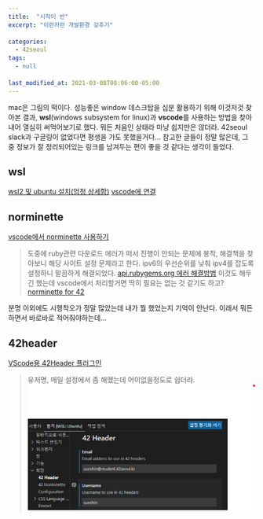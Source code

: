 ```yaml
---
title:  "시작이 반"
excerpt: "이런저런 개발환경 갖추기"

categories:
  - 42seoul
tags:
  - null

last_modified_at: 2021-03-08T08:06:00-05:00
---
```


mac은 그림의 떡이다.
성능좋은 window 데스크탑을 십분 활용하기 위해 이것저것 찾아본 결과, **wsl**(windows subsystem for linux)과 **vscode**를 사용하는 방법을 찾아내어 열심히 써먹어보기로 했다.
뭐든 처음인 상태라 마냥 쉽지만은 않더라.
42seoul slack과 구글링이 없었다면 평생을 가도 못했을거다...
참고한 글들이 정말 많은데, 그 중 정보가 잘 정리되어있는 링크를 남겨두는 편이 좋을 것 같다는 생각이 들었다.

## wsl
[wsl2 및 ubuntu 설치(엄청 상세함)](https://www.lainyzine.com/ko/article/how-to-install-wsl2-and-use-linux-on-windows-10/)
[vscode에 연결](https://skyqnaqna.tistory.com/entry/vs-code%ec%97%90%ec%84%9c-wsl-2%ec%99%80-c-%ec%82%ac%ec%9a%a9%ed%95%98%ea%b8%b0)

## norminette
[vscode에서 norminette 사용하기](https://www.notion.so/vscode-norminette-292aeb49158f44f994ffde3beb9f00ac)
> 도중에 ruby관련 다운로드 에러가 떠서 진행이 안되는 문제에 봉착, 해결책을 찾아보니 해당 사이트 설정 문제라고 한다. ipv6의 우선순위를 낮춰 ipv4를 잡도록 설정하니 말끔하게 해결되었다.
[api.rubygems.org 에러 해결방법](https://stackoverflow.com/questions/49800432/gem-cannot-access-rubygems-org)
이것도 해두긴 했는데 vscode에서 처리할거면 딱히 필요는 없는 것 같기도 하고?
[norminette for 42](https://github.com/42school/norminette)

분명 이외에도 시행착오가 정말 많았는데 내가 뭘 했었는지 기억이 안난다.
이래서 뭐든 하면서 바로바로 적어줘야하는데...

## 42header
[VScode용 42Header 플러그인](https://marketplace.visualstudio.com/items?itemName=kube.42header)
> 유저명, 메일 설정에서 좀 해맸는데 어이없을정도로 쉽더라.
![](/assets/images/42header.png)
